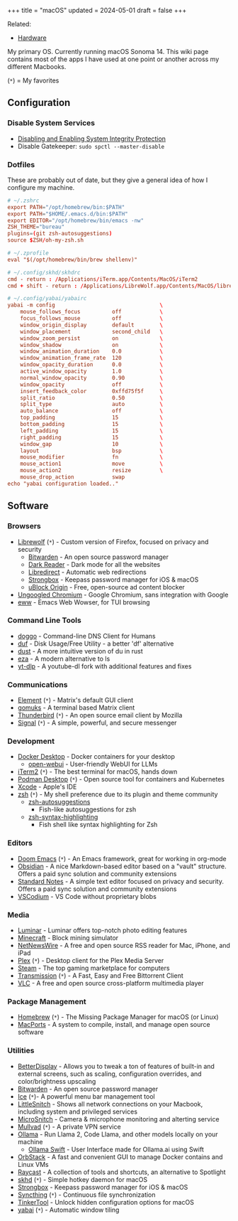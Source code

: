 +++
title = "macOS"
updated = 2024-05-01
draft = false
+++

Related:

-   [Hardware](/wiki/hardware/)

My primary OS. Currently running macOS Sonoma 14. This wiki page contains most
of the apps I have used at one point or another across my different Macbooks.

(`*`) = My favorites

## Configuration

### Disable System Services

-   [Disabling and Enabling System Integrity
    Protection](https://developer.apple.com/documentation/security/disabling_and_enabling_system_integrity_protection)
-   Disable Gatekeeper: `sudo spctl --master-disable`

### Dotfiles

These are probably out of date, but they give a general idea of how I configure
my machine.

```conf
# ~/.zshrc
export PATH="/opt/homebrew/bin:$PATH"
export PATH="$HOME/.emacs.d/bin:$PATH"
export EDITOR="/opt/homebrew/bin/emacs -nw"
ZSH_THEME="bureau"
plugins=(git zsh-autosuggestions)
source $ZSH/oh-my-zsh.sh
```

```conf
# ~/.zprofile
eval "$(/opt/homebrew/bin/brew shellenv)"
```

```conf
# ~/.config/skhd/skhdrc
cmd - return : /Applications/iTerm.app/Contents/MacOS/iTerm2
cmd + shift - return : /Applications/LibreWolf.app/Contents/MacOS/librewolf
```

```conf
# ~/.config/yabai/yabairc
yabai -m config                                 \
    mouse_follows_focus          off            \
    focus_follows_mouse          off            \
    window_origin_display        default        \
    window_placement             second_child   \
    window_zoom_persist          on             \
    window_shadow                on             \
    window_animation_duration    0.0            \
    window_animation_frame_rate  120            \
    window_opacity_duration      0.0            \
    active_window_opacity        1.0            \
    normal_window_opacity        0.90           \
    window_opacity               off            \
    insert_feedback_color        0xffd75f5f     \
    split_ratio                  0.50           \
    split_type                   auto           \
    auto_balance                 off            \
    top_padding                  15             \
    bottom_padding               15             \
    left_padding                 15             \
    right_padding                15             \
    window_gap                   10             \
    layout                       bsp            \
    mouse_modifier               fn             \
    mouse_action1                move           \
    mouse_action2                resize         \
    mouse_drop_action            swap
echo "yabai configuration loaded.."
```

## Software

### Browsers

-   [Librewolf](https://librewolf.net/) (`*`) - Custom version of Firefox,
    focused on privacy and security
    -   [Bitwarden](https://bitwarden.com/) - An open source password manager
    -   [Dark Reader](https://darkreader.org/) - Dark mode for all the websites
    -   [Libredirect](https://libredirect.github.io/) - Automatic web
        redirections
    -   [Strongbox](https://strongboxsafe.com/) - Keepass password manager for
        iOS & macOS
    -   [uBlock Origin](https://ublockorigin.com/) - Free, open-source ad
        content blocker
-   [Ungoogled
    Chromium](https://github.com/ungoogled-software/ungoogled-chromium) - Google
    Chromium, sans integration with Google
-   [eww](https://www.gnu.org/software/emacs/manual/html_mono/eww.html) - Emacs
    Web Wowser, for TUI browsing

### Command Line Tools

-   [doggo](https://github.com/mr-karan/doggo) - Command-line DNS Client for
    Humans
-   [duf](https://github.com/muesli/duf) - Disk Usage/Free Utility - a better
    'df' alternative
-   [dust](https://github.com/bootandy/dust) - A more intuitive version of du in
    rust
-   [eza](https://github.com/eza-community/eza) - A modern alternative to ls
-   [yt-dlp](https://github.com/yt-dlp/yt-dlp) - A youtube-dl fork with
    additional features and fixes

### Communications

-   [Element](https://element.io/) (`*`) - Matrix's default GUI client
-   [gomuks](https://github.com/tulir/gomuks) - A terminal based Matrix client
-   [Thunderbird](https://www.thunderbird.net/) (`*`) - An open source email
    client by Mozilla
-   [Signal](https://signal.org/) (`*`) - A simple, powerful, and secure
    messenger

### Development

-   [Docker Desktop](https://www.docker.com/products/docker-desktop/) - Docker
    containers for your desktop
    -   [open-webui](https://github.com/open-webui/open-webui) - User-friendly
        WebUI for LLMs
-   [iTerm2](https://iterm2.com/) (`*`) - The best terminal for macOS, hands
    down
-   [Podman Desktop](https://podman-desktop.io/) (`*`) - Open source tool for
    containers and Kubernetes
-   [Xcode](https://developer.apple.com/xcode/) - Apple's IDE
-   [zsh](https://en.wikipedia.org/wiki/Z_shell) (`*`) - My shell preference due
    to its plugin and theme community
    -   [zsh-autosuggestions](https://github.com/zsh-users/zsh-autosuggestions)
        - Fish-like autosuggestions for zsh
    -   [zsh-syntax-highlighting](https://github.com/zsh-users/zsh-syntax-highlighting)
        - Fish shell like syntax highlighting for Zsh

### Editors

-   [Doom Emacs](https://github.com/doomemacs/doomemacs) (`*`) - An Emacs
    framework, great for working in org-mode
-   [Obsidian](https://obsidian.md/) - A nice Markdown-based editor based on a
    "vault" structure. Offers a paid sync solution and community extensions
-   [Standard Notes](https://standardnotes.com/) - A simple text editor focused
    on privacy and security. Offers a paid sync solution and community
    extensions
-   [VSCodium](https://vscodium.com/) - VS Code without proprietary blobs

### Media

-   [Luminar](https://skylum.com/luminar) - Luminar offers top-notch photo
    editing features
-   [Minecraft](https://www.minecraft.net/) - Block mining simulator
-   [NetNewsWire](https://netnewswire.com/) - A free and open source RSS reader
    for Mac, iPhone, and iPad
-   [Plex](https://www.plex.tv/) (`*`) - Desktop client for the Plex Media
    Server
-   [Steam](https://store.steampowered.com/) - The top gaming marketplace for
    computers
-   [Transmission](https://transmissionbt.com/) (`*`) - A Fast, Easy and Free
    Bittorrent Client
-   [VLC](https://www.videolan.org/vlc/) - A free and open source cross-platform
    multimedia player

### Package Management

-   [Homebrew](https://brew.sh/) (`*`) - The Missing Package Manager for macOS
    (or Linux)
-   [MacPorts](https://www.macports.org/) - A system to compile, install, and
    manage open source software

### Utilities

-   [BetterDisplay](https://betterdisplay.pro/) - Allows you to tweak a ton of
    features of built-in and external screens, such as scaling, configuration
    overrides, and color/brightness upscaling
-   [Bitwarden](https://bitwarden.com/) - An open source password manager
-   [Ice](https://icemenubar.app/) (`*`)- A powerful menu bar management tool
-   [LittleSnitch](https://obdev.at/products/littlesnitch/index.html) - Shows
    all network connections on your Macbook, including system and privileged
    services
-   [MicroSnitch](https://obdev.at/products/microsnitch/index.html) - Camera &
    microphone monitoring and alterting service
-   [Mullvad](https://mullvad.net/) (`*`) - A private VPN service
-   [Ollama](https://ollama.com/) - Run Llama 2, Code Llama, and other models
    locally on your machine
    -   [Ollama Swift](https://github.com/kghandour/Ollama-SwiftUI) - User
        Interface made for Ollama.ai using Swift
-   [OrbStack](https://orbstack.dev/) - A fast and convenient GUI to manage
    Docker contains and Linux VMs
-   [Raycast](https://www.raycast.com/) - A collection of tools and shortcuts,
    an alternative to Spotlight
-   [skhd](https://github.com/koekeishiya/skhd) (`*`) - Simple hotkey daemon for
    macOS
-   [Strongbox](https://strongboxsafe.com/) - Keepass password manager for iOS &
    macOS
-   [Syncthing](https://syncthing.net/) (`*`) - Continuous file synchronization
-   [TinkerTool](https://www.bresink.com/osx/TinkerTool.html) - Unlock hidden
    configuration options for macOS
-   [yabai](https://github.com/koekeishiya/yabai) (`*`) - Automatic window
    tiling
